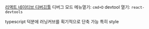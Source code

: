[리액트 네이티브 디버깅툴](https://1nnovator.tistory.com/78)
디버그 모드 메뉴열기: `cmd+D`
devtool 열기: `react-devtools`

typescript 덕분에 러닝커브를 획기적으로 단축 가능 특히 style
